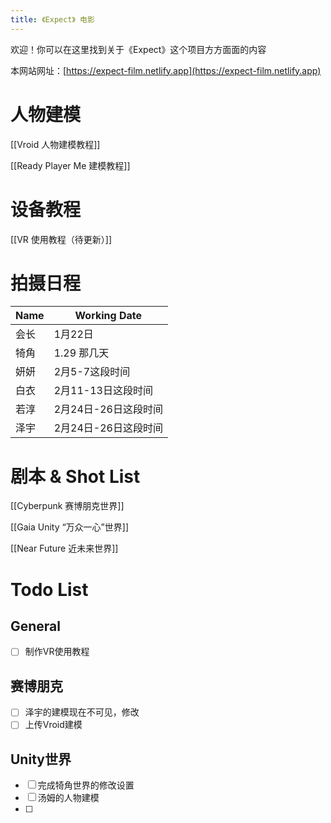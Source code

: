 ```yaml
---
title: 《Expect》 电影
---
```

欢迎！你可以在这里找到关于《Expect》这个项目方方面面的内容

本网站网址：[https://expect-film.netlify.app](https://expect-film.netlify.app)

# 人物建模

[[Vroid 人物建模教程]]

[[Ready Player Me 建模教程]]

# 设备教程
[[VR 使用教程（待更新）]]

# 拍摄日程 

| Name | Working Date |
| ---- | ---- |
| 会长 | 1月22日 |
| 犄角 | 1.29 那几天 |
| 妍妍 | 2月5-7这段时间 |
| 白衣 | 2月11-13日这段时间 |
| 若淳 | 2月24日-26日这段时间 |
| 泽宇 | 2月24日-26日这段时间 |
# 剧本 & Shot List

[[Cyberpunk 赛博朋克世界]]

[[Gaia Unity “万众一心”世界]]

[[Near Future 近未来世界]]

# Todo List

## General

- [ ] 制作VR使用教程

## 赛博朋克

- [ ] 泽宇的建模现在不可见，修改
- [ ] 上传Vroid建模

## Unity世界
- [ ] 完成犄角世界的修改设置
- [ ] 汤姆的人物建模
- [ ] 